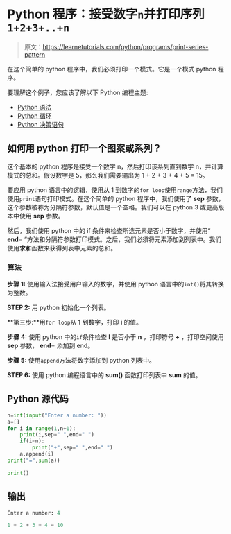 # Python 程序：接受数字`n`并打印序列`1+2+3+..+n`

> 原文：<https://learnetutorials.com/python/programs/print-series-pattern>

在这个简单的 python 程序中，我们必须打印一个模式。它是一个模式 python 程序。

要理解这个例子，您应该了解以下 Python 编程主题:

*   [Python 语法](../../python/syntax-comments "Python Syntax")
*   [Python 循环](../../python/python-loop-tutorials "Loops in Python")
*   [Python 决策语句](../../python/decision-making-statements "Python decision making statements")

## 如何用 python 打印一个图案或系列？

这个基本的 python 程序是接受一个数字 n，然后打印该系列直到数字 n，并计算模式的总和。假设数字是 5，那么我们需要输出为 1 + 2 + 3 + 4 + 5 = 15。

要应用 python 语言中的逻辑，使用从 1 到数字的`for loop`使用`range`方法，我们使用`print`语句打印模式。在这个简单的 python 程序中，我们使用了 **sep** 参数，这个参数被称为分隔符参数，默认值是一个空格。我们可以在 python 3 或更高版本中使用 **sep** 参数。

然后，我们使用 python 中的 if 条件来检查所选元素是否小于数字，并使用“ **end=** ”方法和分隔符参数打印模式。之后，我们必须将元素添加到列表中。我们使用**求和**函数来获得列表中元素的总和。

### 算法

**步骤 1:** 使用输入法接受用户输入的数字，并使用 python 语言中的`int()`将其转换为整数。

**STEP 2:** 用 python 初始化一个列表。

**第三步:**用`for loop`从 **1** 到数字，打印 **i** 的值。

**步骤 4:** 使用 python 中的`if`条件检查 **I** 是否小于 **n** ，打印符号 **+** ，打印空间使用 **sep** 参数， **end=** 添加到 end。

**步骤 5:** 使用`append`方法将数字添加到 python 列表中。

**STEP 6:** 使用 python 编程语言中的 **sum()** 函数打印列表中 **sum** 的值。

## Python 源代码

```py
n=int(input("Enter a number: "))
a=[]
for i in range(1,n+1):
    print(i,sep=" ",end=" ")
    if(i<n):
        print("+",sep=" ",end=" ")
    a.append(i)
print("=",sum(a))

print()

```

## 输出

```py
Enter a number: 4

1 + 2 + 3 + 4 = 10
```